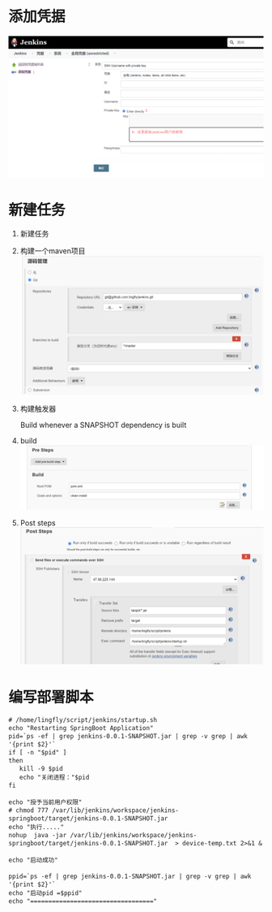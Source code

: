 # 添加凭据

![添加密钥](img/add_key.png)

# 新建任务
1. 新建任务
2. 构建一个maven项目
	![源码管理](img/git_src.png)
3. 构建触发器

	Build whenever a SNAPSHOT dependency is built
4. build
	![build](img/build.png)
5. Post steps
	![post](img/post.png)

# 编写部署脚本

```shell
# /home/lingfly/script/jenkins/startup.sh
echo "Restarting SpringBoot Application"
pid=`ps -ef | grep jenkins-0.0.1-SNAPSHOT.jar | grep -v grep | awk '{print $2}'`
if [ -n "$pid" ]
then
   kill -9 $pid
   echo "关闭进程："$pid
fi

echo "授予当前用户权限"
# chmod 777 /var/lib/jenkins/workspace/jenkins-springboot/target/jenkins-0.0.1-SNAPSHOT.jar
echo "执行....."
nohup  java -jar /var/lib/jenkins/workspace/jenkins-springboot/target/jenkins-0.0.1-SNAPSHOT.jar  > device-temp.txt 2>&1 &

echo "启动成功"

ppid=`ps -ef | grep jenkins-0.0.1-SNAPSHOT.jar | grep -v grep | awk '{print $2}'`
echo "启动pid =$ppid"
echo "=================================="
```